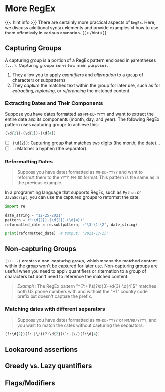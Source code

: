 # More RegEx

{{< hint info >}}
There are certainly more practical aspects of `RegEx`. Here, we discuss additional syntax elements and provide examples of how to use them effectively in various scenarios.
{{< /hint >}}

## Capturing Groups

A capturing group is a portion of a RegEx pattern enclosed in parentheses `(...)`. Capturing groups serve two main purposes:

1. They allow you to apply *quantifiers* and *alternation* to a group of characters or subpatterns.
2. They *capture* the matched text within the group for later use, such as for *extracting*, *replacing*, or *referencing* the matched content.

### Extracting Dates and Their Components

Suppose you have dates formatted as `MM-DD-YYYY` and want to extract the entire date and its components (month, day, and year). The following RegEx pattern uses capturing groups to achieve this:

```javascript
(\d{2})-(\d{2})-(\d{4})
```

- [ ] `(\d{2})`: Capturing group that matches two digits (the month, the date)...
- [ ] `-`: Matches a hyphen (the separator).

### Reformatting Dates

> Suppose you have dates formatted as `MM-DD-YYYY` and want to reformat them to the `YYYY-MM-DD` format. This pattern is the same as in the previous example.

In a programming language that supports RegEx, such as `Python` or `JavaScript`, you can use the captured groups to reformat the date:

```python
import re

date_string = "12-25-2021"
pattern = r"(\d{2})-(\d{2})-(\d{4})"
reformatted_date = re.sub(pattern, r"\3-\1-\2", date_string)

print(reformatted_date)  # Output: "2021-12-25"
```

## Non-capturing Groups

`(?:...)` creates a non-capturing group, which means the matched content within the group won't be captured for later use. Non-capturing groups are useful when you need to apply quantifiers or alternation to a group of characters but don't need to reference the matched content.
> *Example:* The RegEx pattern "^(?:\+1\s)?\d{3}-\d{3}-\d{4}$" matches both US phone numbers with and without the "+1" country code prefix but doesn't capture the prefix.

### Matching dates with different separators

> Suppose you have dates formatted as `MM-DD-YYYY` or `MM/DD/YYYY`, and you want to match the dates without capturing the separators.

```python
(?:\d{2})(?:-|\/)(?:\d{2})(?:-|\/)(?:\d{4})
```

## Lookaround assertions

## Greedy vs. Lazy quantifiers

## Flags/Modifiers
